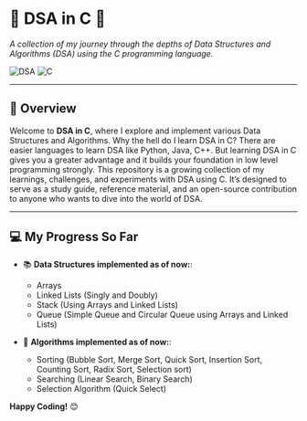 
# 🌟 **DSA in C** 🌟
*A collection of my journey through the depths of Data Structures and Algorithms (DSA) using the C programming language.*

![DSA](https://img.shields.io/badge/DSA-Data%20Structures%20%26%20Algorithms-blue.svg?style=for-the-badge) ![C](https://img.shields.io/badge/Language-C-brightgreen.svg?style=for-the-badge)

---

## 📖 **Overview**
Welcome to **DSA in C**, where I explore and implement various Data Structures and Algorithms.
Why the hell do I learn DSA in C? There are easier languages to learn DSA like Python, Java, C++. But learning DSA in C gives you a greater advantage and it builds your foundation in low level programming strongly. This repository is a growing collection of my learnings, challenges, and experiments with DSA using C. It’s designed to serve as a study guide, reference material, and an open-source contribution to anyone who wants to dive into the world of DSA.


---

## 💻 **My Progress So Far**

- 📚 **Data Structures implemented as of now:**:
  - Arrays
  - Linked Lists (Singly and Doubly)
  - Stack (Using Arrays and Linked Lists)
  - Queue (Simple Queue and Circular Queue using Arrays and Linked Lists)

- 🔢 **Algorithms implemented as of now:**:
  - Sorting (Bubble Sort, Merge Sort, Quick Sort, Insertion Sort, Counting Sort, Radix Sort, Selection sort)
  - Searching (Linear Search, Binary Search)
  - Selection Algorithm (Quick Select)


**Happy Coding!** 😊